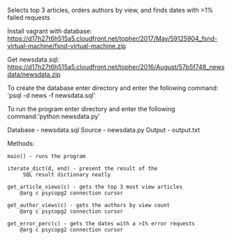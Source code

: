 Selects top 3 articles, orders authors by view,
 and finds dates with >1% failed requests

Install vagrant with database:
https://d17h27t6h515a5.cloudfront.net/topher/2017/May/59125904_fsnd-virtual-machine/fsnd-virtual-machine.zip

Get newsdata.sql:
https://d17h27t6h515a5.cloudfront.net/topher/2016/August/57b5f748_newsdata/newsdata.zip

To create the database enter directory and enter 
 the following command: 'psql -d news -f newsdata.sql'

To run the program enter directory and enter 
 the following command:'python newsdata.py'

Database - newsdata.sql
Source - newsdata.py
Output - output.txt

Methods: 

	main() - runs the program

	iterate_dict(d, end) - present the result of the
		 SQL result dictionary neatly

	get_article_views(c) - gets the top 3 most view articles
		@arg c psycopg2 connection cursor

	get_author_views(c) - gets the authors by view count
		@arg c psycopg2 connection cursor

	get_error_perc(c) - gets the dates with a >1% error requests
		@arg c psycopg2 connection cursor
